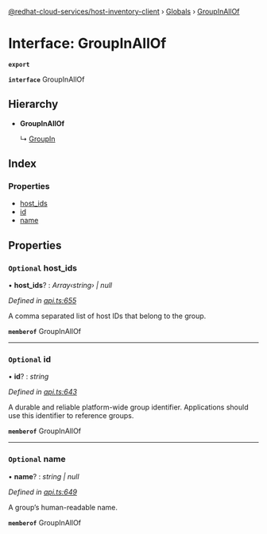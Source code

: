 [@redhat-cloud-services/host-inventory-client](../README.md) › [Globals](../globals.md) › [GroupInAllOf](groupinallof.md)

# Interface: GroupInAllOf

**`export`** 

**`interface`** GroupInAllOf

## Hierarchy

* **GroupInAllOf**

  ↳ [GroupIn](groupin.md)

## Index

### Properties

* [host_ids](groupinallof.md#optional-host_ids)
* [id](groupinallof.md#optional-id)
* [name](groupinallof.md#optional-name)

## Properties

### `Optional` host_ids

• **host_ids**? : *Array‹string› | null*

*Defined in [api.ts:655](https://github.com/RedHatInsights/javascript-clients/blob/master/packages/host-inventory/api.ts#L655)*

A comma separated list of host IDs that belong to the group.

**`memberof`** GroupInAllOf

___

### `Optional` id

• **id**? : *string*

*Defined in [api.ts:643](https://github.com/RedHatInsights/javascript-clients/blob/master/packages/host-inventory/api.ts#L643)*

A durable and reliable platform-wide group identifier. Applications should use this identifier to reference groups.

**`memberof`** GroupInAllOf

___

### `Optional` name

• **name**? : *string | null*

*Defined in [api.ts:649](https://github.com/RedHatInsights/javascript-clients/blob/master/packages/host-inventory/api.ts#L649)*

A group’s human-readable name.

**`memberof`** GroupInAllOf
